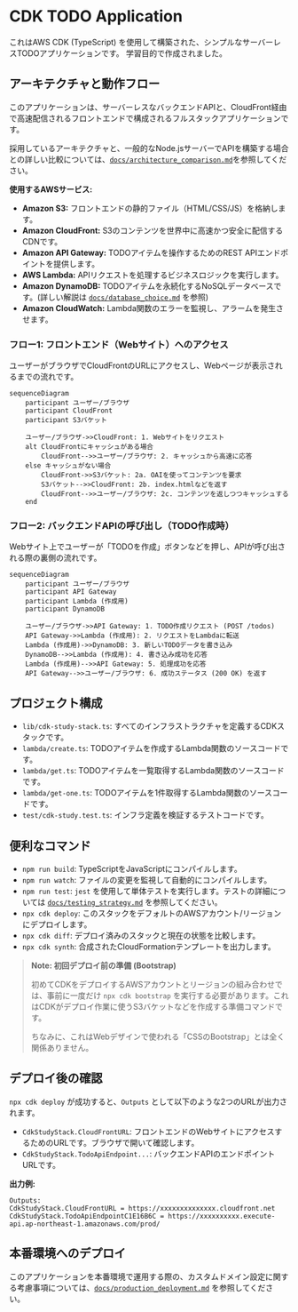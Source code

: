 # CDK TODO Application

これはAWS CDK (TypeScript) を使用して構築された、シンプルなサーバーレスTODOアプリケーションです。
学習目的で作成されました。

## アーキテクチャと動作フロー

このアプリケーションは、サーバーレスなバックエンドAPIと、CloudFront経由で高速配信されるフロントエンドで構成されるフルスタックアプリケーションです。

採用しているアーキテクチャと、一般的なNode.jsサーバーでAPIを構築する場合との詳しい比較については、[`docs/architecture_comparison.md`](docs/architecture_comparison.md)を参照してください。

**使用するAWSサービス:**

- **Amazon S3:** フロントエンドの静的ファイル（HTML/CSS/JS）を格納します。
- **Amazon CloudFront:** S3のコンテンツを世界中に高速かつ安全に配信するCDNです。
- **Amazon API Gateway:** TODOアイテムを操作するためのREST APIエンドポイントを提供します。
- **AWS Lambda:** APIリクエストを処理するビジネスロジックを実行します。
- **Amazon DynamoDB:** TODOアイテムを永続化するNoSQLデータベースです。(詳しい解説は [`docs/database_choice.md`](docs/database_choice.md) を参照)
- **Amazon CloudWatch:** Lambda関数のエラーを監視し、アラームを発生させます。

### フロー1: フロントエンド（Webサイト）へのアクセス

ユーザーがブラウザでCloudFrontのURLにアクセスし、Webページが表示されるまでの流れです。

```mermaid
sequenceDiagram
    participant ユーザー/ブラウザ
    participant CloudFront
    participant S3バケット

    ユーザー/ブラウザ->>CloudFront: 1. Webサイトをリクエスト
    alt CloudFrontにキャッシュがある場合
        CloudFront-->>ユーザー/ブラウザ: 2. キャッシュから高速に応答
    else キャッシュがない場合
        CloudFront->>S3バケット: 2a. OAIを使ってコンテンツを要求
        S3バケット-->>CloudFront: 2b. index.htmlなどを返す
        CloudFront-->>ユーザー/ブラウザ: 2c. コンテンツを返しつつキャッシュする
    end
```

### フロー2: バックエンドAPIの呼び出し（TODO作成時）

Webサイト上でユーザーが「TODOを作成」ボタンなどを押し、APIが呼び出される際の裏側の流れです。

```mermaid
sequenceDiagram
    participant ユーザー/ブラウザ
    participant API Gateway
    participant Lambda (作成用)
    participant DynamoDB

    ユーザー/ブラウザ->>API Gateway: 1. TODO作成リクエスト (POST /todos)
    API Gateway->>Lambda (作成用): 2. リクエストをLambdaに転送
    Lambda (作成用)->>DynamoDB: 3. 新しいTODOデータを書き込み
    DynamoDB-->>Lambda (作成用): 4. 書き込み成功を応答
    Lambda (作成用)-->>API Gateway: 5. 処理成功を応答
    API Gateway-->>ユーザー/ブラウザ: 6. 成功ステータス (200 OK) を返す
```

## プロジェクト構成

- `lib/cdk-study-stack.ts`: すべてのインフラストラクチャを定義するCDKスタックです。
- `lambda/create.ts`: TODOアイテムを作成するLambda関数のソースコードです。
- `lambda/get.ts`: TODOアイテムを一覧取得するLambda関数のソースコードです。
- `lambda/get-one.ts`: TODOアイテムを1件取得するLambda関数のソースコードです。
- `test/cdk-study.test.ts`: インフラ定義を検証するテストコードです。

## 便利なコマンド

* `npm run build`: TypeScriptをJavaScriptにコンパイルします。
* `npm run watch`: ファイルの変更を監視して自動的にコンパイルします。
* `npm run test`: `jest` を使用して単体テストを実行します。テストの詳細については [`docs/testing_strategy.md`](docs/testing_strategy.md) を参照してください。
* `npx cdk deploy`: このスタックをデフォルトのAWSアカウント/リージョンにデプロイします。
* `npx cdk diff`: デプロイ済みのスタックと現在の状態を比較します。
* `npx cdk synth`: 合成されたCloudFormationテンプレートを出力します。

> **Note: 初回デプロイ前の準備 (Bootstrap)**
> 
> 初めてCDKをデプロイするAWSアカウントとリージョンの組み合わせでは、事前に一度だけ `npx cdk bootstrap` を実行する必要があります。これはCDKがデプロイ作業に使うS3バケットなどを作成する準備コマンドです。
> 
> ちなみに、これはWebデザインで使われる「CSSのBootstrap」とは全く関係ありません。

## デプロイ後の確認

`npx cdk deploy` が成功すると、`Outputs` として以下のような2つのURLが出力されます。

*   `CdkStudyStack.CloudFrontURL`: フロントエンドのWebサイトにアクセスするためのURLです。ブラウザで開いて確認します。
*   `CdkStudyStack.TodoApiEndpoint...`: バックエンドAPIのエンドポイントURLです。

**出力例:**
```
Outputs:
CdkStudyStack.CloudFrontURL = https://xxxxxxxxxxxxxx.cloudfront.net
CdkStudyStack.TodoApiEndpointC1E16B6C = https://xxxxxxxxxx.execute-api.ap-northeast-1.amazonaws.com/prod/
```

## 本番環境へのデプロイ

このアプリケーションを本番環境で運用する際の、カスタムドメイン設定に関する考慮事項については、[`docs/production_deployment.md`](docs/production_deployment.md) を参照してください。